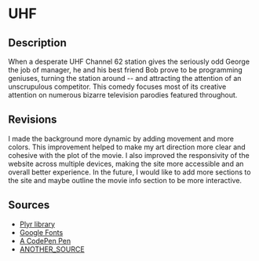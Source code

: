 # UHF

## Description


When a desperate UHF Channel 62 station gives the seriously odd George the job of manager, he and his best friend Bob prove to be programming geniuses, turning the station around -- and attracting the attention of an unscrupulous competitor. This comedy focuses most of its creative attention on numerous bizarre television parodies featured throughout.

## Revisions

I made the background more dynamic by adding movement and more colors. This improvement helped to make my art direction more clear and cohesive with the plot of the movie. I also improved the responsivity of the website across multiple devices, making the site more accessible and an overall better experience. In the future, I would like to add more sections to the site and maybe outline the movie info section to be more interactive. 
## Sources

* [Plyr library](plyr.io/)
* [Google Fonts](https://fonts.google.com/)
* [A CodePen Pen](URL_TO_PEN)
* [ANOTHER_SOURCE]()
